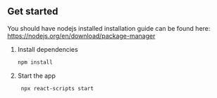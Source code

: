## Get started
You should have nodejs installed installation guide can be found here: https://nodejs.org/en/download/package-manager

1. Install dependencies

   ```bash
   npm install
   ```

2. Start the app

   ```bash
    npx react-scripts start
   ```
